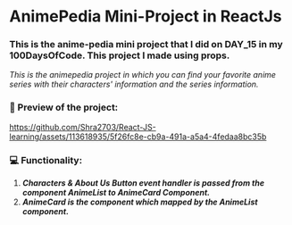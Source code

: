 # AnimePedia Mini-Project in ReactJs
### This is the anime-pedia mini project that I did on DAY_15 in my 100DaysOfCode. This project I made using props.
*This is the animepedia project in which you can find your favorite anime series with their characters' information and the series information.*

### 📌 Preview of the project:
https://github.com/Shra2703/React-JS-learning/assets/113618935/5f26fc8e-cb9a-491a-a5a4-4fedaa8bc35b

### 💻 Functionality:
  1) ***Characters & About Us Button event handler is passed from the component AnimeList to AnimeCard Component.***
  2) ***AnimeCard is the component which mapped by the AnimeList component.***


